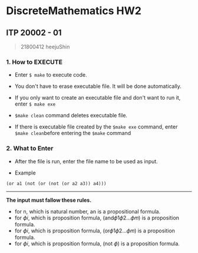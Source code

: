 # DiscreteMathematics HW2

## ITP 20002 - 01

 > 21800412 heejuShin
 
 ### 1. How to EXECUTE

 - Enter ```$ make```  to execute code.
  
 - You don't have to erase executable file. It will be done automatically.
 
 - If you only want to create an executable file and don't want to run it, enter ```$ make exe```
 
 -  ```$make clean``` command deletes executable file.
 
 - If there is executable file created by the  ```$make exe``` command, enter  ```$make clean```before entering the  ```$make``` command
 
 ### 2. What to Enter
 
 - After the file is run, enter the file name to be used as input.
 
 - Example
 
 ```(or a1 (not (or (not (or a2 a3)) a4)))```
		
------------------------------------------------- 
**The input must fallow these rules.<br>**
- for n, which is natural number, an is a propositional formula.<br>
- for 𝜙𝑖, which is proposition formula, (and𝜙1𝜙2...𝜙𝑚) is a proposition formula.<br>
- for 𝜙𝑖, which is proposition formula, (or𝜙1𝜙2...𝜙𝑚) is a proposition formula.<br>
- for 𝜙𝑖, which is proposition formula, (not 𝜙) is a proposition formula.<br>
